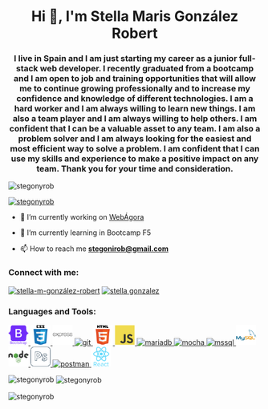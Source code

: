 <h1 align="center">Hi 👋, I'm Stella Maris González Robert</h1>
<h3 align="center">I live in Spain and I am just starting my career as a junior full-stack web developer. I recently graduated from a bootcamp and I am open to job and training opportunities that will allow me to continue growing professionally and to increase my confidence and knowledge of different technologies. I am a hard worker and I am always willing to learn new things. I am also a team player and I am always willing to help others. I am confident that I can be a valuable asset to any team. I am also a problem solver and I am always looking for the easiest and most efficient way to solve a problem. I am confident that I can use my skills and experience to make a positive impact on any team. Thank you for your time and consideration.</h3>

<p align="left"> <img src="https://komarev.com/ghpvc/?username=stegonyrob&label=Profile%20views&color=0e75b6&style=flat" alt="stegonyrob" /> </p>

<p align="left"> <a href="https://github.com/ryo-ma/github-profile-trophy"><img src="https://github-profile-trophy.vercel.app/?username=stegonyrob" alt="stegonyrob" /></a> </p>

- 🔭 I’m currently working on [WebÁgora](https://github.com/Stegonyrob/WebAgora)

- 🌱 I’m currently learning in Bootcamp F5

- 📫 How to reach me **stegonirob@gmail.com**

<h3 align="left">Connect with me:</h3>
<p align="left">
<a href="https://linkedin.com/in/stella-m-gonzález-robert" target="blank"><img align="center" src="https://raw.githubusercontent.com/rahuldkjain/github-profile-readme-generator/master/src/images/icons/Social/linked-in-alt.svg" alt="stella-m-gonzález-robert" height="30" width="40" /></a>
<a href="https://fb.com/stella gonzalez" target="blank"><img align="center" src="https://raw.githubusercontent.com/rahuldkjain/github-profile-readme-generator/master/src/images/icons/Social/facebook.svg" alt="stella gonzalez" height="30" width="40" /></a>
</p>

<h3 align="left">Languages and Tools:</h3>
<p align="left"> <a href="https://getbootstrap.com" target="_blank" rel="noreferrer"> <img src="https://raw.githubusercontent.com/devicons/devicon/master/icons/bootstrap/bootstrap-plain-wordmark.svg" alt="bootstrap" width="40" height="40"/> </a> <a href="https://www.w3schools.com/css/" target="_blank" rel="noreferrer"> <img src="https://raw.githubusercontent.com/devicons/devicon/master/icons/css3/css3-original-wordmark.svg" alt="css3" width="40" height="40"/> </a> <a href="https://expressjs.com" target="_blank" rel="noreferrer"> <img src="https://raw.githubusercontent.com/devicons/devicon/master/icons/express/express-original-wordmark.svg" alt="express" width="40" height="40"/> </a> <a href="https://git-scm.com/" target="_blank" rel="noreferrer"> <img src="https://www.vectorlogo.zone/logos/git-scm/git-scm-icon.svg" alt="git" width="40" height="40"/> </a> <a href="https://www.w3.org/html/" target="_blank" rel="noreferrer"> <img src="https://raw.githubusercontent.com/devicons/devicon/master/icons/html5/html5-original-wordmark.svg" alt="html5" width="40" height="40"/> </a> <a href="https://developer.mozilla.org/en-US/docs/Web/JavaScript" target="_blank" rel="noreferrer"> <img src="https://raw.githubusercontent.com/devicons/devicon/master/icons/javascript/javascript-original.svg" alt="javascript" width="40" height="40"/> </a> <a href="https://mariadb.org/" target="_blank" rel="noreferrer"> <img src="https://www.vectorlogo.zone/logos/mariadb/mariadb-icon.svg" alt="mariadb" width="40" height="40"/> </a> <a href="https://mochajs.org" target="_blank" rel="noreferrer"> <img src="https://www.vectorlogo.zone/logos/mochajs/mochajs-icon.svg" alt="mocha" width="40" height="40"/> </a> <a href="https://www.microsoft.com/en-us/sql-server" target="_blank" rel="noreferrer"> <img src="https://www.svgrepo.com/show/303229/microsoft-sql-server-logo.svg" alt="mssql" width="40" height="40"/> </a> <a href="https://www.mysql.com/" target="_blank" rel="noreferrer"> <img src="https://raw.githubusercontent.com/devicons/devicon/master/icons/mysql/mysql-original-wordmark.svg" alt="mysql" width="40" height="40"/> </a> <a href="https://nodejs.org" target="_blank" rel="noreferrer"> <img src="https://raw.githubusercontent.com/devicons/devicon/master/icons/nodejs/nodejs-original-wordmark.svg" alt="nodejs" width="40" height="40"/> </a> <a href="https://www.photoshop.com/en" target="_blank" rel="noreferrer"> <img src="https://raw.githubusercontent.com/devicons/devicon/master/icons/photoshop/photoshop-line.svg" alt="photoshop" width="40" height="40"/> </a> <a href="https://postman.com" target="_blank" rel="noreferrer"> <img src="https://www.vectorlogo.zone/logos/getpostman/getpostman-icon.svg" alt="postman" width="40" height="40"/> </a> <a href="https://reactjs.org/" target="_blank" rel="noreferrer"> <img src="https://raw.githubusercontent.com/devicons/devicon/master/icons/react/react-original-wordmark.svg" alt="react" width="40" height="40"/> </a> </p>

<p><img align="left" src="https://github-readme-stats.vercel.app/api/top-langs?username=stegonyrob&show_icons=true&locale=en&layout=compact" alt="stegonyrob" /></p>

<p>&nbsp;<img align="center" src="https://github-readme-stats.vercel.app/api?username=stegonyrob&show_icons=true&locale=en" alt="stegonyrob" /></p>

<p><img align="center" src="https://github-readme-streak-stats.herokuapp.com/?user=stegonyrob&" alt="stegonyrob" /></p>

